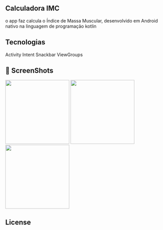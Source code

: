 ## Calculadora IMC
o app faz calcula o Índice de Massa Muscular, desenvolvido em Android nativo na linguagem de programação kotlin


## Tecnologias
Activity
Intent
Snackbar
ViewGroups
   

## 📸 ScreenShots
<img src="https://github.com/maumauriciog/calculadoraIMCv2/assets/35936879/e7571f4d-6d67-4c80-94cd-3e1f69dd494d" width=200 /> <img src="https://github.com/maumauriciog/calculadoraIMCv2/assets/35936879/cfb071ae-aed6-4977-82dc-dddbb0ef938f" width=200 /> <img src="https://github.com/maumauriciog/calculadoraIMCv2/assets/35936879/55bda97f-a42f-4720-98eb-e21b13177424" width=200 />


## License
